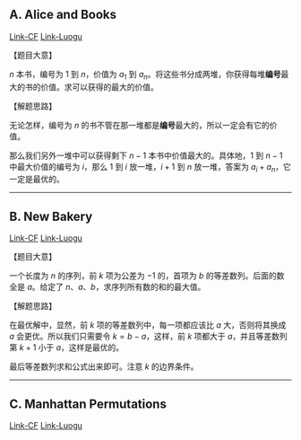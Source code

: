 ## A.  Alice and Books

[Link-CF](https://codeforces.com/problemset/problem/1978/A)
[Link-Luogu](https://www.luogu.com.cn/problem/CF1978A)

【题目大意】

$n$ 本书，编号为 $1$ 到 $n$，价值为 $a_1$ 到 $a_n$。将这些书分成两堆，你获得每堆**编号**最大的书的价值。求可以获得的最大的价值。

【解题思路】

无论怎样，编号为 $n$ 的书不管在那一堆都是**编号**最大的，所以一定会有它的价值。

那么我们另外一堆中可以获得剩下 $n-1$ 本书中价值最大的。具体地，$1$ 到 $n - 1$ 中最大价值的编号为 $i$，那么 $1$ 到 $i$ 放一堆，$i + 1$ 到 $n$ 放一堆，答案为 $a_i + a_n$，它一定是最优的。 

------

## B. New Bakery

[Link-CF](https://codeforces.com/problemset/problem/1978/B)
[Link-Luogu](https://www.luogu.com.cn/problem/CF1978B)

【题目大意】

一个长度为 $n$ 的序列，前 $k$ 项为公差为 $-1$ 的，首项为 $b$ 的等差数列。后面的数全是 $a$。给定了 $n$、$a$、$b$，求序列所有数的和的最大值。

【解题思路】

在最优解中，显然，前 $k$ 项的等差数列中，每一项都应该比 $a$ 大，否则将其换成 $a$ 会更优。所以我们只需要令 $k = b - a$，这样，前 $k$ 项都大于 $a$，并且等差数列第 $k + 1$ 小于  $a$，这样是最优的。

最后等差数列求和公式出来即可。注意 $k$ 的边界条件。

------

## C. Manhattan Permutations

[Link-CF](https://codeforces.com/problemset/problem/1978/C)
[Link-Luogu](https://www.luogu.com.cn/problem/CF1978C)
